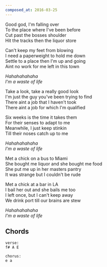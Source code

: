 ```yaml
---
composed_at: 2016-03-25
---
```


Good god, I'm falling over  
To the place where I've been before  
Cut past the bosses shoulder  
Hit the tracks then the liquor store  

Can't keep my feet from blowing  
I need a paperweight to hold me down  
Settle to a place then I'm up and going  
Aint no work for me left in this town  

*Hahahahahaha*  
*I'm a waste of life*  

Take a look, take a really good look  
I'm just the guy you've been trying to find  
There aint a job that I haven't took  
There aint a job for which I'm qualified  

Six weeks is the time it takes them  
For their senses to adapt to me  
Meanwhile, I just keep stinkin  
Till their noses catch up to me  

*Hahahahahaha*  
*I'm a waste of life*  

Met a chick on a bus to Miami  
She bought me liquor and she bought me food  
She put me up in her masters pantry  
It was strange but I couldn't be rude  

Met a chick at a bar in LA  
I bail her out and she bails me too  
I left once, but I can't keep away  
We drink port till our brains are stew  

*Hahahahahaha*  
*I'm a waste of life*  

## Chords

```
verse:
f# A E

chorus:
e a
```
